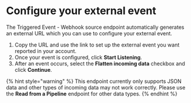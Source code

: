 # Configure your external event

The Triggered Event - Webhook source endpoint automatically generates an external URL which you can use to configure your external event.

1. Copy the URL and use the link to set up the external event you want reported in your account.
2. Once your event is configured, click **Start Listening**.
3. After an event occurs, select the **Flatten incoming data** checkbox and click **Continue**.&#x20;

{% hint style="warning" %}
This endpoint currently only supports JSON data and other types of incoming data may not work correctly. Please use the **Read from a Pipeline** endpoint for other data types.
{% endhint %}
